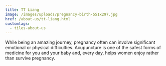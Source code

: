 ```yaml
---
title: TT Liang
image: /images/uploads/pregnancy-birth-551x297.jpg
href: /about-us/tt-liang.html
customtags:
  - tiles-about-us
---
```

While being an amazing journey, pregnancy often can involve significant emotional or physical difficulties. Acupuncture is one of the safest forms of medicine for you and your baby and, every day, helps women enjoy rather than survive pregnancy.
